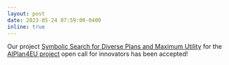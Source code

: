```yaml
---
layout: post
date: 2023-05-24 07:59:00-0400
inline: true
---
```


Our project <a href="/projects/aiplan4eu/">Symbolic Search for Diverse Plans and Maximum Utility</a> for the <a href="https://www.aiplan4eu-project.eu">AIPlan4EU project</a> open call for innovators has been accepted!
